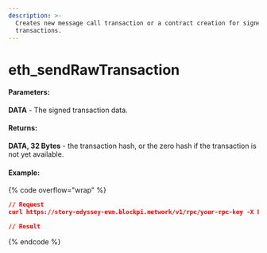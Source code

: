 ```yaml
---
description: >-
  Creates new message call transaction or a contract creation for signed
  transactions.
---
```


# eth\_sendRawTransaction

#### **Parameters:**

**DATA** - The signed transaction data.

#### **Returns:**

**DATA, 32 Bytes** - the transaction hash, or the zero hash if the transaction is not yet available.

#### Example:

{% code overflow="wrap" %}
```json
// Request
curl https://story-odyssey-evm.blockpi.network/v1/rpc/your-rpc-key -X POST -H "Content-Type: application/json" --data '{"jsonrpc":"2.0","method":"eth_sendRawTransaction","params":["0xd46e8dd67c5d32be8d46e8dd67c5d32be8058bb8eb970870f072445675058bb8eb970870f072445675"],"id":1}'

// Result

```
{% endcode %}
